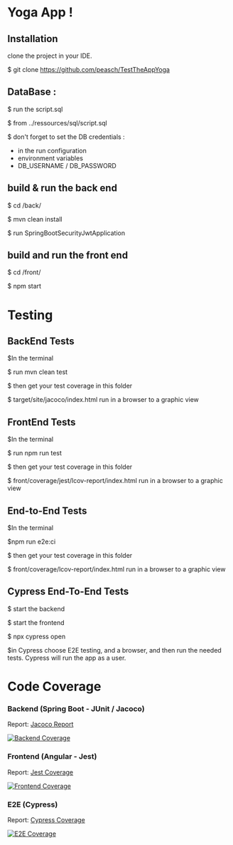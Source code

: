 # Yoga App !


## Installation

clone the project in your IDE.

$ git clone https://github.com/peasch/TestTheAppYoga

## DataBase :

$ run the script.sql

$ from ../ressources/sql/script.sql

$ don't forget to set the DB credentials :
- in the run configuration
- environment variables
- DB_USERNAME / DB_PASSWORD

## build & run the back end
$ cd /back/

$ mvn clean install

$ run SpringBootSecurityJwtApplication

## build and run the front end

$ cd /front/

$ npm start

# Testing

## BackEnd Tests

$In the terminal

$ run mvn clean test

$ then get your test coverage in this folder

$ target/site/jacoco/index.html run in a browser to a graphic view

## FrontEnd Tests

$In the terminal

$ run npm run test

$ then get your test coverage in this folder

$ front/coverage/jest/lcov-report/index.html run in a browser to a graphic view

## End-to-End Tests

$In the terminal

$npm run e2e:ci

$ then get your test coverage in this folder

$ front/coverage/lcov-report/index.html run in a browser to a graphic view

## Cypress End-To-End Tests

$ start the backend

$ start the frontend

$ npx cypress open

$in Cypress choose E2E testing, and a browser, and then run the needed tests.
Cypress will run the app as a user.

# Code Coverage
### Backend (Spring Boot - JUnit / Jacoco)
Report: [Jacoco Report](back/target/site/jacoco/index.html)

[![Backend Coverage](https://img.shields.io/badge/Backend%20Coverage-85%25-green)]()

### Frontend (Angular - Jest)
Report: [Jest Coverage](front/coverage/jest/lcov-report/index.html)

[![Frontend Coverage](https://img.shields.io/badge/Frontend%20Coverage-83.63%25-green)]()

### E2E (Cypress)
Report: [Cypress Coverage](front/coverage/lcov-report/index.html)

[![E2E Coverage](https://img.shields.io/badge/E2E%20Coverage-90.54%25-green)]()

